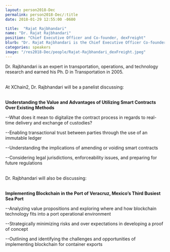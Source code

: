 ```yaml
---
layout: person2018-Dec
permalink: person2018-Dec/:title
date: 2018-01-29 12:55:00 -0600

title:  "Rajat Rajbhandari"
name: "Dr. Rajat Rajbhandari"
position: "Chief Executive Officer and Co-founder, dexFreight"
blurb: "Dr. Rajat Rajbhandari is the Chief Executive Officer Co-founder of dexFreight."
categories: speakers
image: "/res2018-Dec/people/Rajat-Rajbhandari_dexFreight.jpeg"
---
```

Dr. Rajbhandari is an expert in transportation, operations, and technology research and earned his Ph. D in Transportation in 2005.

<br>
At XChain2, Dr. Rajbhandari will be a panelist discussing:
<br>
<br>
<p><b>Understanding the Value and Advantages of Utilizing Smart Contracts Over Existing Methods</b></p>

<p>--What does it mean to digitalize the contract process in regards to real-time delivery and exchange of custodies?</p>
<p>--Enabling transactional trust between parties through the use of an immutable ledger</p>
<p>--Understanding the implications of amending or voiding smart contracts</p> 
<p>--Considering legal jurisdictions, enforceability issues, and preparing for future regulations</p>

<br>
Dr. Rajbhandari will also be discussing:
<br>
<br>
<p><b>Implementing Blockchain in the Port of Veracruz, Mexico’s Third Busiest Sea Port</b></p>

<p>--Analyzing value propositions and exploring where and how blockchain technology fits into a port operational environment</p>
<p>--Strategically minimizing risks and over expectations in developing a proof of concept</p>
<p>--Outlining and identifying the challenges and opportunities of implementing blockchain for container exports</p> 







